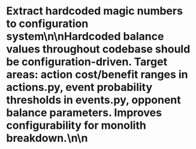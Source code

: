 # Extract hardcoded magic numbers to configuration system\n\nHardcoded balance values throughout codebase should be configuration-driven. Target areas: action cost/benefit ranges in actions.py, event probability thresholds in events.py, opponent balance parameters. Improves configurability for monolith breakdown.\n\n<!-- GitHub Issue #272 -->